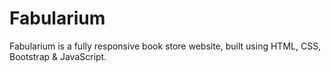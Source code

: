 # Fabularium

Fabularium is a fully responsive book store website, built using HTML, CSS, Bootstrap & JavaScript.
